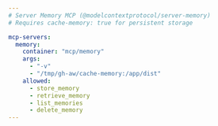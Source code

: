 ```yaml
---
# Server Memory MCP (@modelcontextprotocol/server-memory)
# Requires cache-memory: true for persistent storage

mcp-servers:
  memory:
    container: "mcp/memory"
    args:
      - "-v"
      - "/tmp/gh-aw/cache-memory:/app/dist"
    allowed:
      - store_memory
      - retrieve_memory
      - list_memories
      - delete_memory
---
```


<!--
## Server Memory MCP

Provides @modelcontextprotocol/server-memory MCP server with persistent storage using cache-memory directory.

### Available Tools

- `store_memory`: Store information with a key
- `retrieve_memory`: Retrieve stored information
- `list_memories`: List all stored keys
- `delete_memory`: Delete a memory

### Setup

1. Enable cache-memory:
```yaml
tools:
  cache-memory: true
```

2. Import this configuration:
```yaml
imports:
  - shared/mcp/server-memory.md
```

### Example

```yaml
---
on: workflow_dispatch
tools:
  cache-memory: true
imports:
  - shared/mcp/server-memory.md
---

# Memory Workflow

Store and retrieve information across workflow runs using the memory server.
```

### How It Works

The memory MCP server stores data in `/tmp/gh-aw/cache-memory/`, which persists across runs via GitHub Actions cache. The Docker container mounts this directory to `/app/dist`.

Documentation: https://github.com/modelcontextprotocol/servers/tree/main/src/memory
-->
